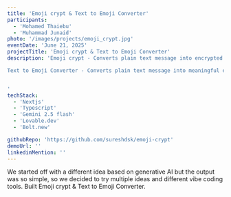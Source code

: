 ```yaml
---
title: 'Emoji crypt & Text to Emoji Converter'
participants:
  - 'Mohamed Thaiebu'
  - 'Muhammad Junaid'
photo: '/images/projects/emoji_crypt.jpg'
eventDate: 'June 21, 2025'
projectTitle: 'Emoji crypt & Text to Emoji Converter'
description: 'Emoji crypt - Converts plain text message into encrypted emojis which we can use to communicate with your friends in a secure way.

Text to Emoji Converter - Converts plain text message into meaningful emojis that represent the actual text message.


'
techStack:
  - 'Nextjs'
  - 'Typescript'
  - 'Gemini 2.5 flash'
  - 'Lovable.dev'
  - 'Bolt.new'

githubRepo: 'https://github.com/sureshdsk/emoji-crypt'
demoUrl: ''
linkedinMention: ''
---
```


We started off with a different idea based on generative AI but the output was so simple, so we decided to try multiple ideas and different vibe coding tools. Built Emoji crypt & Text to Emoji Converter.

